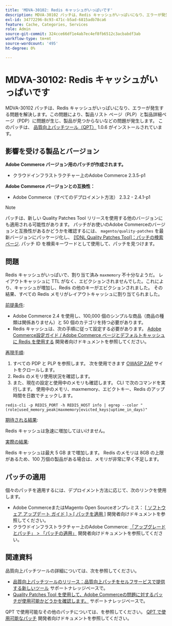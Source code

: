 ```yaml
---
title: 'MDVA-30102: Redis キャッシュがいっぱいです'
description: MDVA-30102 パッチは、Redis キャッシュがいっぱいになり、エラーが発生する問題を解決します。この問題により、製品リスト ページ（PLP）と製品詳細ページ（PDP）に問題が生じ、製品が見つからないなどの問題が発生します。 このパッチは、[Quality Patches Tool （QPT） ] （https://devdocs.magento.com/guides/v2.4/comp-mgr/patching.html#mqp） 1.0.6 がインストールされている場合に利用できます。
exl-id: 34772296-8c93-471c-b5ad-6815adb78ca6
feature: Cache, Categories, Services
role: Admin
source-git-commit: 324cce66df1e4ab7ec4ef8fb6512c3acbabdf3ab
workflow-type: tm+mt
source-wordcount: '495'
ht-degree: 0%

---
```


# MDVA-30102: Redis キャッシュがいっぱいです

MDVA-30102 パッチは、Redis キャッシュがいっぱいになり、エラーが発生する問題を解決します。この問題により、製品リスト ページ（PLP）と製品詳細ページ（PDP）に問題が生じ、製品が見つからないなどの問題が発生します。 このパッチは、 [品質向上パッチツール（QPT）](https://devdocs.magento.com/guides/v2.4/comp-mgr/patching.html#mqp) 1.0.6 がインストールされています。

## 影響を受ける製品とバージョン

**Adobe Commerce バージョン用のパッチが作成されます。**

* クラウドインフラストラクチャー上のAdobe Commerce 2.3.5-p1

**Adobe Commerce バージョンとの互換性：**

* Adobe Commerce（すべてのデプロイメント方法） 2.3.2 - 2.4.1-p1

>[!NOTE]
>
>パッチは、新しい Quality Patches Tool リリースを使用する他のバージョンにも適用される可能性があります。 パッチがお使いのAdobe Commerceのバージョンと互換性があるかどうかを確認するには、 `magento/quality-patches` を最新バージョンにパッケージ化し、 [[!DNL Quality Patches Tool]：パッチの検索ページ](https://devdocs.magento.com/quality-patches/tool.html#patch-grid). パッチ ID を検索キーワードとして使用して、パッチを見つけます。

## 問題

Redis キャッシュがいっぱいで、割り当て済み `maxmemory` 不十分なようだ。 レイアウトキャッシュに TTL がなく、エビクションされませんでした。これにより、キャッシュが増加し、Redis の他のキーがエビクションされました。 その結果、すべての Redis メモリがレイアウトキャッシュに割り当てられました。

<u>前提条件</u>:

* Adobe Commerce 2.4 を使用し、100,000 個のシンプルな商品（商品の種類は関係ありません）と 50 個のカテゴリを持つ必要があります。
* Redis キャッシュは、次の手順に従って設定する必要があります。 [Adobe Commerce設定ガイド / Adobe Commerce ページとデフォルトキャッシュに Redis を使用する](https://devdocs.magento.com/guides/v2.4/config-guide/redis/redis-pg-cache.html#example-command) 開発者向けドキュメントを参照してください。

<u>再現手順</u>:

1. すべての PDP と PLP を参照します。 次を使用できます [OWASP ZAP](https://www.zaproxy.org/) サイトをクロールします。
1. Redis のメモリ使用状況を確認します。
1. また、現在の設定と使用中のメモリも確認します。 CLI で次のコマンドを実行します。 使用中のメモリ、maxmemory、エビクトキー、Redis のアップ時間を日数でチェックします。

```
redis-cli -p REDIS_PORT -h REDIS_HOST info | egrep --color "(role|used_memory_peak|maxmemory|evicted_keys|uptime_in_days)"
```

<u>期待される結果</u>:

Redis キャッシュは急速に増加してはいけません。

<u>実際の結果</u>:

Redis キャッシュは最大 5 GB まで増加します。 Redis のメモリは 8GB の上限があるため、100 万個の製品がある場合は、メモリが非常に早く不足します。

## パッチの適用

個々のパッチを適用するには、デプロイメント方法に応じて、次のリンクを使用します。

* Adobe CommerceまたはMagento Open Sourceオンプレミス： [[ ソフトウェア アップデート ガイド ] > [ パッチを適用 ]](https://devdocs.magento.com/guides/v2.4/comp-mgr/patching/mqp.html) 開発者向けドキュメントを参照してください。
* クラウドインフラストラクチャー上のAdobe Commerce: [「アップグレードとパッチ」 > 「パッチの適用」](https://devdocs.magento.com/cloud/project/project-patch.html) 開発者向けドキュメントを参照してください。

## 関連資料

品質向上パッチツールの詳細については、次を参照してください。

* [品質向上パッチツールのリリース：品質向上パッチをセルフサービスで提供する新しいツール](/help/announcements/adobe-commerce-announcements/magento-quality-patches-released-new-tool-to-self-serve-quality-patches.md) サポートナレッジベースで。
* [Quality Patches Tool を使用して、Adobe Commerceの問題に対するパッチが使用可能かどうかを確認します。](/help/support-tools/patches-available-in-qpt-tool/check-patch-for-magento-issue-with-magento-quality-patches.md) サポートナレッジベースで。

QPT で使用可能なその他のパッチについては、を参照してください。 [QPT で使用可能なパッチ](https://devdocs.magento.com/quality-patches/tool.html#patch-grid) 開発者向けドキュメントを参照してください。
